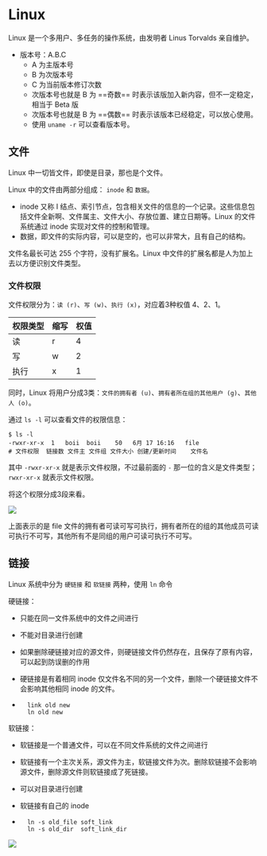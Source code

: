 # Linux

Linux 是一个多用户、多任务的操作系统，由发明者 Linus Torvalds 亲自维护。

- 版本号：A.B.C
    - A 为主版本号
    - B 为次版本号
    - C 为当前版本修订次数
    - 次版本号也就是 B 为 ==奇数== 时表示该版加入新内容，但不一定稳定，相当于 Beta 版
    - 次版本号也就是 B 为 ==偶数== 时表示该版本已经稳定，可以放心使用。
    - 使用 `uname -r` 可以查看版本号。

## 文件

Linux 中一切皆文件，即使是目录，那也是个文件。

Linux 中的文件由两部分组成： `inode` 和 `数据`。

- inode 又称 I 结点、索引节点，包含相关文件的信息的一个记录。这些信息包括文件全新啊、文件属主、文件大小、存放位置、建立日期等。Linux 的文件系统通过 inode 实现对文件的控制和管理。
- 数据，即文件的实际内容，可以是空的，也可以非常大，且有自己的结构。

文件名最长可达 255 个字符，没有扩展名。Linux 中文件的扩展名都是人为加上去以方便识别文件类型。

### 文件权限

文件权限分为：`读 (r)`、`写 (w)`、`执行 (x)`，对应着3种权值 4、2、1。

| 权限类型 | 缩写 | 权值 |
|---------|------|------|
| 读       | r    | 4    |
| 写       | w    | 2    |
| 执行     | x    | 1    |

同时，Linux 将用户分成3类：`文件的拥有者 (u)`、`拥有者所在组的其他用户 (g)`、`其他人 (o)`。

通过 `ls -l` 可以查看文件的权限信息：

```shell
$ ls -l
-rwxr-xr-x  1   boii  boii    50   6月 17 16:16   file
# 文件权限	链接数 文件主 文件组 文件大小 创建/更新时间	文件名
```

其中 `-rwxr-xr-x` 就是表示文件权限，不过最前面的 `-` 那一位的含义是文件类型；`rwxr-xr-x` 就表示文件权限。

将这个权限分成3段来看。

![](https://cdn.jsdelivr.net/gh/TCP404/Picgo/blog/illustration-pic/Linux/%E6%96%87%E4%BB%B6%E6%9D%83%E9%99%90-20210618213522.png)



上面表示的是 file 文件的拥有者可读可写可执行，拥有者所在的组的其他成员可读可执行不可写，其他所有不是同组的用户可读可执行不可写。



## 链接

Linux 系统中分为 `硬链接` 和 `软链接` 两种，使用 `ln` 命令

硬链接：

- 只能在同一文件系统中的文件之间进行

- 不能对目录进行创建

- 如果删除硬链接对应的源文件，则硬链接文件仍然存在，且保存了原有内容，可以起到防误删的作用

- 硬链接是有着相同 inode 仅文件名不同的另一个文件，删除一个硬链接文件不会影响其他相同 inode 的文件。

- ```shell
    link old new
    ln old new
    ```

    

软链接：

- 软链接是一个普通文件，可以在不同文件系统的文件之间进行

- 软链接有一个主次关系，源文件为主，软链接文件为次。删除软链接不会影响源文件，删除源文件则软链接成了死链接。

- 可以对目录进行创建

- 软链接有自己的 inode

- ```shell
    ln -s old_file soft_link
    ln -s old_dir  soft_link_dir
    ```




![](https://cdn.jsdelivr.net/gh/TCP404/Picgo/blog/illustration-pic/Linux/20210621234547.png)

